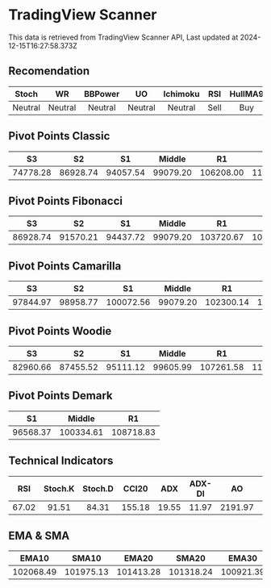 # TradingView Scanner
This data is retrieved from TradingView Scanner API, Last updated at 2024-12-15T16:27:58.373Z

## Recomendation
| Stoch | WR | BBPower | UO | Ichimoku | RSI | HullMA9 |
| :---: | :---: | :---: | :---: | :---: | :---: | :---: |
| Neutral | Neutral | Neutral | Neutral | Neutral | Sell | Buy |

## Pivot Points Classic
| S3 | S2 | S1 | Middle | R1 | R2 | R3 |
| :---: | :---: | :---: | :---: | :---: | :---: | :---: |
| 74778.28 | 86928.74 | 94057.54 | 99079.20 | 106208.00 | 111229.66 | 123380.12 |

## Pivot Points Fibonacci
| S3 | S2 | S1 | Middle | R1 | R2 | R3 |
| :---: | :---: | :---: | :---: | :---: | :---: | :---: |
| 86928.74 | 91570.21 | 94437.72 | 99079.20 | 103720.67 | 106588.18 | 111229.66 |

## Pivot Points Camarilla
| S3 | S2 | S1 | Middle | R1 | R2 | R3 |
| :---: | :---: | :---: | :---: | :---: | :---: | :---: |
| 97844.97 | 98958.77 | 100072.56 | 99079.20 | 102300.14 | 103413.93 | 104527.73 |

## Pivot Points Woodie
| S3 | S2 | S1 | Middle | R1 | R2 | R3 |
| :---: | :---: | :---: | :---: | :---: | :---: | :---: |
| 82960.66 | 87455.52 | 95111.12 | 99605.99 | 107261.58 | 111756.45 | 119412.04 |

## Pivot Points Demark
| S1 | Middle | R1 |
| :---: | :---: | :---: |
| 96568.37 | 100334.61 | 108718.83 |

## Technical Indicators
| RSI | Stoch.K | Stoch.D | CCI20 | ADX | ADX-DI | AO | Mom | MACD | MACD | W.R | HullMA9 |
| :---: | :---: | :---: | :---: | :---: | :---: | :---: | :---: | :---: | :---: | :---: | :---: |
| 67.02 | 91.51 | 84.31 | 155.18 | 19.55 | 11.97 | 2191.97 | 1070.22 | 819.82 | 713.39 | -3.34 | 102941.12 |

## EMA & SMA
| EMA10 | SMA10 | EMA20 | SMA20 | EMA30 | SMA30 | EMA50 | SMA50 | EMA100 | SMA100 | EMA200 | SMA200 |
| :---: | :---: | :---: | :---: | :---: | :---: | :---: | :---: | :---: | :---: | :---: | :---: |
| 102068.49 | 101975.13 | 101413.28 | 101318.24 | 100921.39 | 100700.43 | 100199.04 | 99895.95 | 98557.47 | 98727.09 | 94149.60 | 96090.08 |
